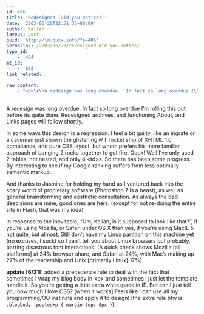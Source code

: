 ```yaml
---
id: 486
title: 'Redesigned (Did you notice?)'
date: '2003-06-20T22:51:35+00:00'
author: Kellan
layout: post
guid: 'http://lm.quxx.info/?p=486'
permalink: /2003/06/20/redesigned-did-you-notice/
typo_id:
    - '484'
mt_id:
    - '888'
link_related:
    - ''
raw_content:
    - "<p>\r\nA redesign was long overdue.  In fact so long overdue I\\'m rolling this out before its quite done.  Redesigned archives, and functioning About, and Links pages will follow shortly.\r\n</p>\r\n<p>\r\nIn some ways this design is a regression.  I feel a bit guilty, like an ingrate or a caveman just shown the glistening MT rocket ship of XHTML 1.0 compliance, and pure CSS layout, but whom prefers his more familiar approach of banging 2 rocks together to get fire.  Oook!  Well I\\'ve only used 2 tables, not nested, and only 4 &lt;td&gt;s.   So there has been some progress.  By interesting to see if my Google ranking suffers from less optimally semantic markup.\r\n</p>\r\n<p>\r\nAnd thanks to Jasmine for holding my hand as I ventured back into the scary world of propietary software (Photoshop 7 is a beast), as well as general brainstorming and aesthetic consultation.  As always the bad descisions are mine, good ones are hers. (except for not re-doing the entire site in Flash, that was my idea)\r\n</p>\r\n<p>\r\nIn response to the inevitable, \\\"Um, Kellan, is it supposed to look like that?\\\", if you\\'re using Mozilla, or Safari under OS X then yes, if you\\'re using MacIE 5 not quite, but almost.  Still don\\'t have my Linux partition on this machine yet (no excuses, I suck) so I can\\'t tell you about Linux browsers but probably, barring disastrous font interactions. (A quick check shows Mozilla [all platforms] at 34% browser share, and Safari at 24%, with Mac\\'s making up 27% of the readership and Unix [primarily Linux] 17%)\r\n</p>\r\n<p>\r\n<b>update [6/21]:</b> added a precedence rule to deal with the fact that sometimes I wrap my blog body in &lt;p&gt; and sometimes I just let the template handle it.  So you\\'re getting a little extra whitespace in IE.  But can I just tell you how much I love CSS? [when it works]  Feels like I can use all my programming/OO instincts and apply it to design! (the extra rule btw is: <code>.blogbody .posted+p { margin-top: 0px }</code>)\r\n</p>"
---
```


A redesign was long overdue. In fact so long overdue I’m rolling this out before its quite done. Redesigned archives, and functioning About, and Links pages will follow shortly.

In some ways this design is a regression. I feel a bit guilty, like an ingrate or a caveman just shown the glistening MT rocket ship of XHTML 1.0 compliance, and pure CSS layout, but whom prefers his more familiar approach of banging 2 rocks together to get fire. Oook! Well I’ve only used 2 tables, not nested, and only 4 &lt;td&gt;s. So there has been some progress. By interesting to see if my Google ranking suffers from less optimally semantic markup.

And thanks to Jasmine for holding my hand as I ventured back into the scary world of propietary software (Photoshop 7 is a beast), as well as general brainstorming and aesthetic consultation. As always the bad descisions are mine, good ones are hers. (except for not re-doing the entire site in Flash, that was my idea)

In response to the inevitable, “Um, Kellan, is it supposed to look like that?”, if you’re using Mozilla, or Safari under OS X then yes, if you’re using MacIE 5 not quite, but almost. Still don’t have my Linux partition on this machine yet (no excuses, I suck) so I can’t tell you about Linux browsers but probably, barring disastrous font interactions. (A quick check shows Mozilla [all platforms] at 34% browser share, and Safari at 24%, with Mac’s making up 27% of the readership and Unix [primarily Linux] 17%)

**update [6/21]:** added a precedence rule to deal with the fact that sometimes I wrap my blog body in &lt;p&gt; and sometimes I just let the template handle it. So you’re getting a little extra whitespace in IE. But can I just tell you how much I love CSS? [when it works] Feels like I can use all my programming/OO instincts and apply it to design! (the extra rule btw is: `.blogbody .posted+p { margin-top: 0px }`)